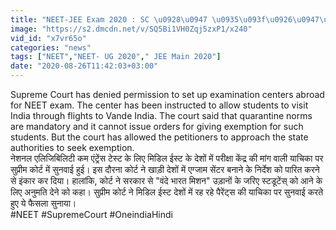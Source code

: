 ```yaml
---
title: "NEET-JEE Exam 2020 : SC \u0928\u0947 \u0935\u093f\u0926\u0947\u0936 \u092e\u0947\u0902 \u0930\u0939 \u0930\u0939\u0947 \u092a\u0930\u0940\u0915\u094d\u0937\u093e\u0930\u094d\u0925\u093f\u092f\u094b\u0902 \u0915\u094b \u0932\u093e\u0928\u0947 \u0915\u093e \u0926\u093f\u092f\u093e \u0906\u0926\u0947\u0936 \u0935\u0928\u0907\u0902\u0921\u093f\u092f\u093e \u0939\u093f\u0902\u0926\u0940"
image: "https://s2.dmcdn.net/v/SQ5Bi1VH0Zqj5zxP1/x240"
vid_id: "x7vr65o"
categories: "news"
tags: ["NEET","NEET- UG 2020"," JEE Main 2020"]
date: "2020-08-26T11:42:03+03:00"
---
```

Supreme Court has denied permission to set up examination centers abroad for NEET exam. The center has been instructed to allow students to visit India through flights to Vande India. The court said that quarantine norms are mandatory and it cannot issue orders for giving exemption for such students. But the court has allowed the petitioners to approach the state authorities to seek exemption.    <br>नेशनल एलिजिबिलिटी कम एंट्रेंस टेस्ट के लिए मिडिल ईस्ट के देशों में परीक्षा केंद्र की मांग वाली याचिका पर सुप्रीम कोर्ट में सुनवाई हुई। इस दौरना कोर्ट ने खाड़ी देशों में एग्जाम सेंटर बनाने के निर्देश को पारित करने से इंकार कर दिया। हालांकि, कोर्ट ने सरकार से &quot;वंदे भारत मिशन&quot; उड़ानों के जरिए स्टडूटेंस् को आने के लिए अनुमति देने को कहा। सुप्रीम कोर्ट ने मिडिल ईस्ट देशों में रह रहे पैरेंट्स की याचिका पर सुनवाई करते हुए ये फैसला सुनाया।    <br>#NEET #SupremeCourt #OneindiaHindi
